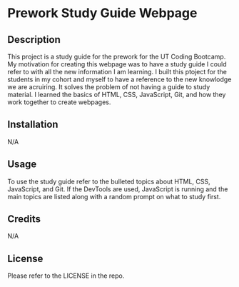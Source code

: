 # Prework Study Guide Webpage

## Description

This project is a study guide for the prework for the UT Coding Bootcamp. My motivation for creating this webpage was to have a study guide I could refer to with all the new information I am learning. I built this ptoject for the students in my cohort and myself to have a reference to the new knowlodge we are acruiring. It solves the problem of not having a guide to study material. I learned the basics of HTML, CSS, JavaScript, Git, and how they work together to create webpages.

## Installation

N/A

## Usage

To use the study guide refer to the bulleted topics about HTML, CSS, JavaScript, and Git. If the DevTools are used, JavaScript is running and the main topics are listed along with a random prompt on what to study first. 

## Credits

N/A

## License

Please refer to the LICENSE in the repo.